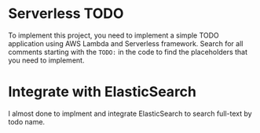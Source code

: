 # Serverless TODO

To implement this project, you need to implement a simple TODO application using AWS Lambda and Serverless framework. Search for all comments starting with the `TODO:` in the code to find the placeholders that you need to implement.

# Integrate with ElasticSearch

I almost done to implment and integrate ElasticSearch to search full-text by todo name.
